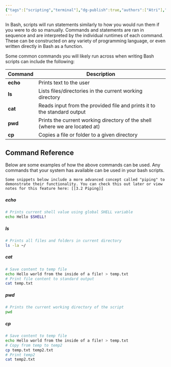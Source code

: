 ```yaml
---
{"tags":["scripting","terminal"],"dg-publish":true,"authors":["Atri"],"permalink":"/tech/programming/bash/2-basic-concepts/2-1-running-commands/","dgPassFrontmatter":true,"noteIcon":"","created":"2024-03-04T11:43:23.780-05:00","updated":"2024-03-08T03:26:24.224-05:00"}
---
```


In Bash, scripts will run statements similarly to how you would run them if you were to do so manually. Commands and statements are ran in sequence and are interpreted by the individual runtimes of each command. These can be constructed on any variety of programming language, or even written directly in Bash as a function.

Some common commands you will likely run across when writing Bash scripts can include the following:

| Command  | Description                                                                 |
| -------- | --------------------------------------------------------------------------- |
| **echo** | Prints text to the user                                                     |
| **ls**   | Lists files/directories in the current working directory                    |
| **cat**  | Reads input from the provided file and prints it to the standard output     |
| **pwd**  | Prints the current working directory of the shell (where we are located at) |
| **cp**   | Copies a file or folder to a given directory                                |
## Command Reference


Below are some examples of how the above commands can be used. Any commands that your system has available can be used in your bash scripts.

```ad-warning
Some snippets below include a more advanced concept called "piping" to demonstrate their functionality. You can check this out later or view notes for this feature here: [[3.2 Piping]]
```
##### echo

```bash
# Prints current shell value using global SHELL variable
echo Hello $SHELL!
```

##### ls

```bash
# Prints all files and folders in current directory
ls -la ~/
```

##### cat

```bash
# Save content to temp file
echo Hello world from the inside of a file! > temp.txt
# Print file content to standard output
cat temp.txt
```

##### pwd

```bash
# Prints the current working directory of the script
pwd
```

##### cp

```bash
# Save content to temp file
echo Hello world from the inside of a file! > temp.txt
# Copy from temp to temp2
cp temp.txt temp2.txt
# Print temp2
cat temp2.txt
```